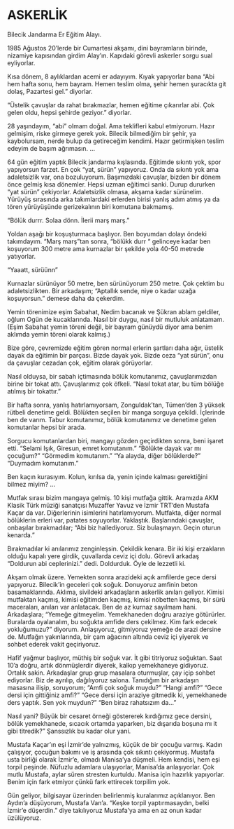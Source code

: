 # ASKERLİK

Bilecik Jandarma Er Eğitim Alayı.

1985 Ağustos 20’lerde bir Cumartesi akşamı, dini bayramların birinde, nizamiye kapısından girdim Alay’ın. Kapıdaki görevli askerler sorgu sual eyliyorlar.

Kısa dönem, 8 aylıklardan acemi er adayıyım. Kıyak yapıyorlar bana “Abi hem hafta sonu, hem bayram. Hemen teslim olma, şehir hemen şuracıkta git dolaş, Pazartesi gel.” diyorlar.

“Üstelik çavuşlar da rahat bırakmazlar, hemen eğitime çıkarırlar abi. Çok gelen oldu, hepsi şehirde geziyor.” diyorlar.

28 yaşındayım, “abi” olmam doğal. Ama teklifleri kabul etmiyorum. Hazır gelmişim, riske girmeye gerek yok. Bilecik bilmediğim bir şehir, ya kaybolursam, nerde bulup da getireceğim kendimi. Hazır getirmişken teslim edeyim de başım ağrımasın.
…

64 gün eğitim yaptık Bilecik jandarma kışlasında. Eğitimde sıkıntı yok, spor yapıyorsun farzet. En çok “yat, sürün” yapıyoruz. Onda da sıkıntı yok ama adaletsizlik var, ona bozuluyorum. Başımızdaki çavuşlar, bizden bir dönem önce gelmiş kısa dönemler. Hepsi uzman eğitimci sanki. Durup dururken “yat sürün” çekiyorlar. Adaletsizlik olmasa, akşama kadar sürünelim. Yürüyüş sırasında arka takımlardaki erlerden birisi yanlış adım atmış ya da tören yürüyüşünde gerizekalının biri komutana bakmamış.

“Bölük durrr. Solaa dönn. İlerii marş marş.”

Yoldan aşağı bir koşuşturmaca başlıyor. Ben boyumdan dolayı öndeki takımdayım. “Marş marş”tan sonra, “bölükk durr “ gelinceye kadar ben koşuyorum 300 metre ama kurnazlar bir şekilde yola 40-50 metrede yatıyorlar.

“Yaaatt, sürüünn”

Kurnazlar sürünüyor 50 metre, ben sürünüyorum 250 metre. Çok çektim bu adaletsizlikten. Bir arkadaşım; “Aptallık sende, niye o kadar uzağa koşuyorsun.” demese daha da çekerdim.

Yemin törenimize eşim Sabahat, Nedim bacanak ve Şükran ablam geldiler, oğlum Ogün de kucaklarında. Nasıl bir duygu, nasıl bir mutluluk anlatamam. (Eşim Sabahat yemin töreni değil, bir bayram günüydü diyor ama benim aklımda yemin töreni olarak kalmış.)

Bize göre, çevremizde eğitim gören normal erlerin şartları daha ağır, üstelik dayak da eğitimin bir parçası. Bizde dayak yok. Bizde ceza “yat sürün”, onu da çavuşlar cezadan çok, eğitim olarak görüyorlar.

Nasıl olduysa, bir sabah içtimasında bölük komutanımız, çavuşlarımızdan birine bir tokat attı. Çavuşlarımız çok öfkeli. “Nasıl tokat atar, bu tüm bölüğe atılmış bir tokattır.”

Bir hafta sonra, yanlış hatırlamıyorsam, Zonguldak’tan, Tümen’den 3 yüksek rütbeli denetime geldi. Bölükten seçilen bir manga sorguya çekildi. İçlerinde ben de varım. Tabur komutanımız, bölük komutanımız ve denetime gelen komutanlar hepsi bir arada.

Sorgucu komutanlardan biri, mangayı gözden geçirdikten sonra, beni işaret etti.
“Selami Işık, Giresun, emret komutanım.”
“Bölükte dayak var mı çocuğum?”
“Görmedim komutanım.”
“Ya alayda, diğer bölüklerde?”
“Duymadım komutanım.”

Ben kaçın kurasıyım. Kolun, kırılsa da, yenin içinde kalması gerektiğini bilmez miyim?
…

Mutfak sırası bizim mangaya gelmiş. 10 kişi mutfağa gittik. Aramızda AKM Klasik Türk müziği sanatçısı Muzaffer Yavuz ve İzmir TRT’den Mustafa Kaçar da var. Diğerlerinin isimlerini hatırlamıyorum. Mutfakta, diğer normal bölüklerin erleri var, patates soyuyorlar. Yaklaştık. Başlarındaki çavuşlar, onbaşılar bırakmadılar; “Abi biz hallediyoruz. Siz bulaşmayın. Geçin oturun kenarda.”

Bırakmadılar ki anılarımız zenginleşsin. Çekildik kenara. Bir iki kişi erzakların olduğu kapalı yere girdik, çuvallarda ceviz içi dolu. Görevli arkadaş “Doldurun abi ceplerinizi.” dedi. Doldurduk. Öyle de lezzetli ki.

Akşam olmak üzere. Yemekten sonra arazideki açık amfilerde gece dersi yapıyoruz. Bilecik’in geceleri çok soğuk. Donuyoruz amfinin beton basamaklarında. Aklıma, sivildeki arkadaşların askerlik anıları geliyor. Kimisi mutfaktan kaçmış, kimisi eğitimden kaçmış, kimisi nöbetten kaçmış, bir sürü maceraları, anıları var anlatacak. Ben de az kurnaz sayılmam hani. Arkadaşlara; “Yemeğe gitmeyelim. Yemekhaneden doğru araziye götürürler. Buralarda oyalanalım, bu soğukta amfide ders çekilmez. Kim fark edecek yokluğumuzu?” diyorum. Anlaşıyoruz, gitmiyoruz yemeğe de arazi dersine de. Mutfağın yakınlarında, bir çam ağacının altında ceviz içi yiyerek ve sohbet ederek vakit geçiriyoruz.

Hafif yağmur başlıyor, müthiş bir soğuk var. İt gibi titriyoruz soğuktan. Saat 10’a doğru, artık dönmüşlerdir diyerek, kalkıp yemekhaneye gidiyoruz. Ortalık sakin. Arkadaşlar grup grup masalara oturmuşlar, çay içip sohbet ediyorlar. Biz de ayrılıp, dağılıyoruz salona. Tanıdığım bir arkadaşın masasına ilişip, soruyorum;
“Amfi çok soğuk muydu?”
“Hangi amfi?”
“Gece dersi için gittiğiniz amfi?”
“Gece dersi için araziye gitmedik ki, yemekhanede ders yaptık. Sen yok muydun?”
“Ben biraz rahatsızım da...”

Nasıl yani? Büyük bir cesaret örneği göstererek kırdığımız gece dersini, bölük yemekhanede, sıcacık ortamda yaparken, biz dışarıda boşuna mı it gibi titredik?” Şanssızlık bu kadar olur yani.

Mustafa Kaçar’ın eşi İzmir’de yalnızmış, küçük de bir çocuğu varmış. Kadın çalışıyor, çocuğun bakımı ve iş arasında çok sıkıntı çekiyormuş. Mustafa usta birliği olarak İzmir’e, olmadı Manisa’ya düşmeli. Hem kendisi, hem eşi torpil peşinde. Nüfuzlu adamlara ulaşıyorlar, Manisa’da anlaşıyorlar. Çok mutlu Mustafa, aylar süren stresten kurtuldu. Manisa için hazırlık yapıyorlar. Benim için fark etmiyor çünkü fark ettirecek torpilim yok.

Gün geliyor, bilgisayar üzerinden belirlenmiş kuralarımız açıklanıyor. Ben Aydın’a düşüyorum, Mustafa Van’a. “Keşke torpil yaptırmasaydın, belki İzmir’e düşerdin.” diye takılıyoruz Mustafa’ya ama en az onun kadar üzülüyoruz.
